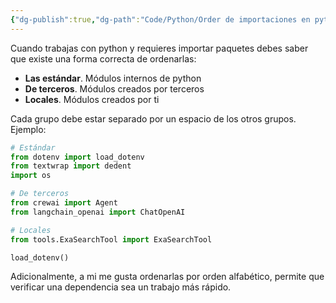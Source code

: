 ```yaml
---
{"dg-publish":true,"dg-path":"Code/Python/Order de importaciones en python.md","permalink":"/code/python/order-de-importaciones-en-python/","created":"2024-09-21T13:03","updated":"2024-09-21T13:04"}
---
```


Cuando trabajas con python y requieres importar paquetes debes saber que existe una forma correcta de ordenarlas:
- **Las estándar**. Módulos internos de python
- **De terceros**. Módulos creados por terceros
- **Locales**. Módulos creados por ti

Cada grupo debe estar separado por un espacio de los otros grupos. Ejemplo:
```py
# Estándar
from dotenv import load_dotenv
from textwrap import dedent
import os

# De terceros
from crewai import Agent
from langchain_openai import ChatOpenAI

# Locales
from tools.ExaSearchTool import ExaSearchTool

load_dotenv()
```
Adicionalmente, a mi me gusta ordenarlas por orden alfabético, permite que verificar una dependencia sea un trabajo más rápido.